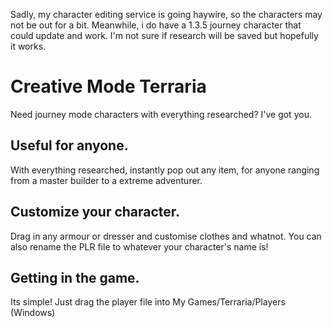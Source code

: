 Sadly, my character editing service is going haywire, so the characters may not be out for a bit. Meanwhile, i do have a 1.3.5 journey character that could update and work. I'm not sure if research will be saved but hopefully it works.

# Creative Mode Terraria
Need journey mode characters with everything researched? I've got you.

## Useful for anyone.
With everything researched, instantly pop out any item, for anyone ranging from a master builder to a extreme adventurer.

## Customize your character.
Drag in any armour or dresser and customise clothes and whatnot.
You can also rename the PLR file to whatever your character's name is!

## Getting in the game.
Its simple! Just drag the player file into My Games/Terraria/Players (Windows)
